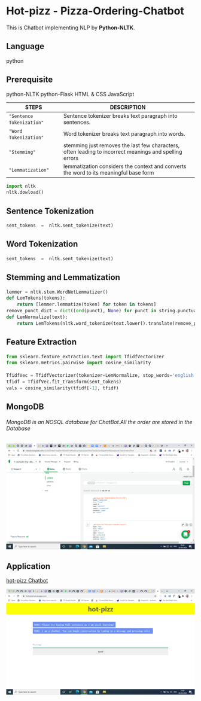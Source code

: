 # Hot-pizz - Pizza-Ordering-Chatbot

This is Chatbot implementing NLP by **Python-NLTK**.

## Language
python

## Prerequisite
python-NLTK
python-Flask
HTML & CSS
JavaScript


|STEPS                |DESCRIPTION
|----------------|-------------------------------
|`"Sentence Tokenization"`| Sentence tokenizer breaks text paragraph into sentences.
|`"Word Tokenization"`   |   Word tokenizer breaks text paragraph into words.         
|`"Stemming"`         | stemming just removes the last few characters, often leading to incorrect meanings and spelling errors
|`"Lemmatization"`    | lemmatization considers the context and converts the word to its meaningful base form

```python
import nltk
nltk.dowload()
```
## Sentence Tokenization
```python
sent_tokens  =  nltk.sent_tokenize(text)
```
## Word Tokenization
```python
sent_tokens  =  nltk.sent_tokenize(text)
```
## Stemming and Lemmatization
```python
lemmer = nltk.stem.WordNetLemmatizer()
def LemTokens(tokens):
	return [lemmer.lemmatize(token) for token in tokens]
remove_punct_dict = dict((ord(punct), None) for punct in string.punctuation)
def LemNormalize(text):
	return LemTokens(nltk.word_tokenize(text.lower().translate(remove_punct_dict)))
```
## Feature Extraction
```python
from sklearn.feature_extraction.text import TfidfVectorizer
from sklearn.metrics.pairwise import cosine_similarity

TfidfVec = TfidfVectorizer(tokenizer=LemNormalize, stop_words='english')
tfidf = TfidfVec.fit_transform(sent_tokens)
vals = cosine_similarity(tfidf[-1], tfidf)
```
## MongoDB
###### MongoDB is an NOSQL database for ChatBot.All the order are stored in the Database
![drawing](static/db.png)


## Application
[hot-pizz Chatbot](https://hot-pizz.herokuapp.com/)

![drawing](static/1.png)
